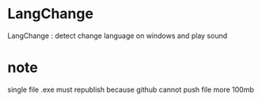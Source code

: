 # LangChange
LangChange : detect change language on windows and play sound

# note
single file .exe must republish because github cannot push file more 100mb